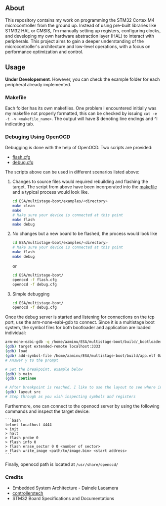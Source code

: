 ## About
This repository contains my work on programming the STM32 Cortex M4 microcontroller from the ground up. Instead of using pre-built libraries like STM32 HAL or CMSIS, I'm manually setting up registers, configuring clocks, and developing my own hardware abstraction layer (HAL) to interact with peripherals. This project aims to gain a deeper understanding of the microcontroller's architecture and low-level operations, with a focus on performance optimization and control.

## **Usage**
**Under Developement**. However, you can check the example folder for each peripheral already implemented.

### **Makefile**
Each folder has its own makefiles. One problem I encountered initially was my makefile not properly formatted, this can be checked by issuing `cat -e -t -v <makefile_name>`. The output will have $ denoting line endings and ^I indicating tab.

### **Debuging Using OpenOCD**
Debugging is done with the help of OpenOCD. Two scripts are provided:
- [flash.cfg](./multistage-boot/flash.cfg)
- [debug.cfg](./multistage-boot/debug.cfg)

The scripts above can be used in different scenarios listed above:
1. Changes to source files would required rebuilding and flashing the target. The script from above have been incorporated into the [makefile](./multistage-boot/makefile) and a typical process would look like.
    ```bash
    cd ESA/multistage-boot/examples/<directory>
    make clean
    make
    # Make sure your device is connected at this point
    make flash
    make debug
    ```
2. No changes but a new board to be flashed, the process would look like 
    ```bash
    cd ESA/multistage-boot/examples/<directory>
    # Make sure your device is connected at this point
    make flash
    make debug
    ```
    or 
    ```bash
    cd ESA/multistage-boot/
    openocd -f flash.cfg
    openocd -f debug.cfg
    ```
3. Simple debugging
    ```bash
    cd ESA/multistage-boot/
    openocd -f debug.cfg
    ```
Once the debug server is started and listening for connections on the tcp port, use the arm-none-eabi-gdb to connect. Since it is a multistage boot system, the symbol files for both bootloader and application are loaded individual:
```bash
arm-none-eabi-gdb -q /home/aaminu/ESA/multistage-boot/build/_bootloader.elf
(gdb) target extended-remote localhost:3333
(gdb) load
(gdb) add-symbol-file /home/aaminu/ESA/multistage-boot/build/app.elf 0x8004000
# Answer y to the prompt

# Set the breakpoint, example below
(gdb) b main
(gdb) continue

# After breakpoint is reached, I like to use the layout to see where in the sorce code I am
(gdb) layout src
# Step through as you wish inspecting symbols and registers
```

Furthermore, one can connect to the openocd server by using the following commands and inspect the target device:

    ```bash
    telnet localhost 4444
    > init
    > halt
    > flash probe 0
    > flash info 0
    > flash erase_sector 0 0 <number of sector>
    > flash write_image <path/to/image.bin> <start address>
    ```
Finally, openocd path is located at  `/usr/share/openocd/`

### Credits
- Embedded System Architecture - Dainele Lacamera
- [controllerstech](https://controllerstech.com/)
- STM32 Board Specifications and Documentations
